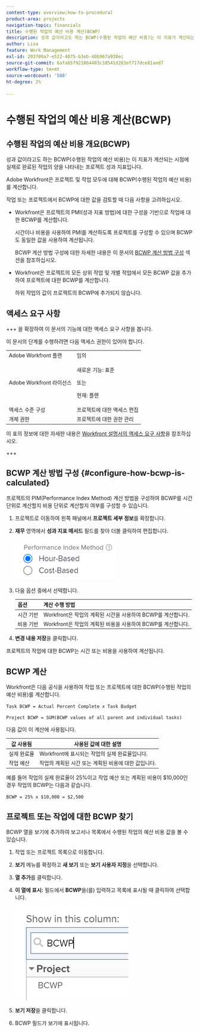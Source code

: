 ```yaml
---
content-type: overview;how-to-procedural
product-area: projects
navigation-topic: financials
title: 수행된 작업의 예산 비용 계산(BCWP)
description: 성과 값이라고도 하는 BCWP(수행된 작업의 예산 비용)는 이 지표가 계산되는 시점에 실제로 완료된 작업의 양을 나타내는 프로젝트 성과 지표입니다.
author: Lisa
feature: Work Management
exl-id: 203709a7-e522-4875-b3eb-40b967a938ec
source-git-commit: 6afa65f921864403c10541d283ef717dce81aed7
workflow-type: tm+mt
source-wordcount: '588'
ht-degree: 2%

---
```


# 수행된 작업의 예산 비용 계산(BCWP)

## 수행된 작업의 예산 비용 개요(BCWP)

성과 값이라고도 하는 BCWP(수행된 작업의 예산 비용)는 이 지표가 계산되는 시점에 실제로 완료된 작업의 양을 나타내는 프로젝트 성과 지표입니다.

Adobe Workfront은 프로젝트 및 작업 모두에 대해 BCWP(수행된 작업의 예산 비용)를 계산합니다.

작업 또는 프로젝트에서 BCWP에 대한 값을 검토할 때 다음 사항을 고려하십시오.

* Workfront은 프로젝트의 PMI(성과 지표 방법)에 대한 구성을 기반으로 작업에 대한 BCWP를 계산합니다.

  시간이나 비용을 사용하여 PMI를 계산하도록 프로젝트를 구성할 수 있으며 BCWP도 동일한 값을 사용하여 계산됩니다.

  BCWP 계산 방법 구성에 대한 자세한 내용은 이 문서의 [BCWP 계산 방법 구성](#configure-how-bcwp-is-calculated) 섹션을 참조하십시오.

* Workfront은 프로젝트의 모든 상위 작업 및 개별 작업에서 모든 BCWP 값을 추가하여 프로젝트에 대한 BCWP를 계산합니다.

  하위 작업의 값이 프로젝트의 BCWP에 추가되지 않습니다.

## 액세스 요구 사항

+++ 을 확장하여 이 문서의 기능에 대한 액세스 요구 사항을 봅니다.

이 문서의 단계를 수행하려면 다음 액세스 권한이 있어야 합니다.

<table style="table-layout:auto"> 
 <col> 
 <col> 
 <tbody> 
  <tr> 
   <td role="rowheader">Adobe Workfront 플랜</td> 
   <td>임의</td> 
  </tr> 
  <tr> 
   <td role="rowheader">Adobe Workfront 라이선스</td> 
   <td>
   <p>새로운 기능: 표준</p>
   <p>또는</p>
   <p>현재: 플랜</p></td> 
  </tr> 
  <tr> 
   <td role="rowheader">액세스 수준 구성</td> 
   <td>프로젝트에 대한 액세스 편집</td> 
  </tr> 
  <tr> 
   <td role="rowheader">개체 권한</td> 
   <td>프로젝트에 대한 권한 관리</td> 
  </tr> 
 </tbody> 
</table>

이 표의 정보에 대한 자세한 내용은 [Workfront 설명서의 액세스 요구 사항](/help/quicksilver/administration-and-setup/add-users/access-levels-and-object-permissions/access-level-requirements-in-documentation.md)을 참조하십시오.

+++

## BCWP 계산 방법 구성 {#configure-how-bcwp-is-calculated}

프로젝트의 PIM(Performance Index Method) 계산 방법을 구성하여 BCWP를 시간 단위로 계산할지 비용 단위로 계산할지 여부를 구성할 수 있습니다.

1. 프로젝트로 이동하여 왼쪽 패널에서 **프로젝트 세부 정보**&#x200B;를 확장합니다.
1. **재무** 영역에서 **성과 지표 메서드** 필드를 찾아 더블 클릭하여 편집합니다.

   ![](assets/pim-options-hour-cost-based-nwe.png)

1. 다음 옵션 중에서 선택합니다.

   | 옵션 | 계산 수행 방법 |
   |---|---|
   | 시간 기반 | Workfront은 작업의 계획된 시간을 사용하여 BCWP를 계산합니다. |
   | 비용 기반 | Workfront은 작업의 계획된 비용을 사용하여 BCWP를 계산합니다. |

1. **변경 내용 저장**&#x200B;을 클릭합니다.

프로젝트의 작업에 대한 BCWP는 시간 또는 비용을 사용하여 계산됩니다.

## BCWP 계산

Workfront은 다음 공식을 사용하여 작업 또는 프로젝트에 대한 BCWP(수행된 작업의 예산 비용)를 계산합니다.

```
Task BCWP = Actual Percent Complete x Task Budget
```

```
Project BCWP = SUM(BCWP values of all parent and individual tasks)
```

다음 값이 이 계산에 사용됩니다.

| 값 사용됨 | 사용된 값에 대한 설명 |
|---|---|
| 실제 완료율 | Workfront에 표시되는 작업의 실제 완료율입니다. |
| 작업 예산 | 작업의 계획된 시간 또는 계획된 비용에 대한 값입니다. |

예를 들어 작업의 실제 완료율이 25%이고 작업 예산 또는 계획된 비용이 $10,000인 경우 작업의 BCWP는 다음과 같습니다.

```
BCWP = 25% x $10,000 = $2,500
```

## 프로젝트 또는 작업에 대한 BCWP 찾기

BCWP 열을 보기에 추가하여 보고서나 목록에서 수행된 작업의 예산 비용 값을 볼 수 있습니다.

1. 작업 또는 프로젝트 목록으로 이동합니다.
1. **보기** 메뉴를 확장하고 **새 보기** 또는 **보기 사용자 지정**&#x200B;을 선택합니다.

1. **열 추가**&#x200B;를 클릭합니다.
1. **이 열에 표시:** 필드에서 **BCWP**&#x200B;을(를) 입력하고 목록에 표시될 때 클릭하여 선택합니다.

   ![](assets/bcwp-project-view.png)

1. **보기 저장**&#x200B;을 클릭합니다.
1. BCWP 필드가 보기에 표시됩니다.
